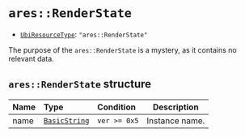 # `ares::RenderState`

- [`UbiResourceType`](./index.md#ubiresourcetype-string): `"ares::RenderState"`

The purpose of the `ares::RenderState` is a mystery, as it contains no relevant data.

## `ares::RenderState` structure

| Name | Type | Condition | Description |
| :-- | :-- | :-- | --- |
| name | [`BasicString`](../base.md#basicstring-structure) | `ver >= 0x5` | Instance name. |
